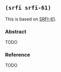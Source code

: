 ## `(srfi srfi-61)`

This is based on [SRFI-61](https://srfi.schemers.org/srfi-61/).

### Abstract

TODO

### Reference

TODO
